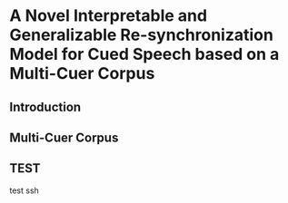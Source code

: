 # A Novel Interpretable and Generalizable Re-synchronization Model for Cued Speech based on a Multi-Cuer Corpus


## Introduction

## Multi-Cuer Corpus


## TEST
test ssh
